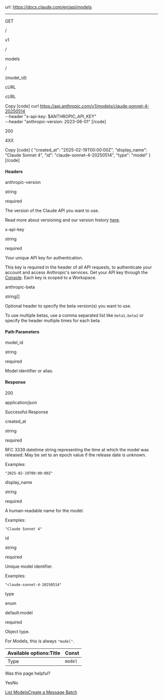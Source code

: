 url: https://docs.claude.com/en/api/models

---

GET

/

v1

/

models

/

\{model\_id\}

cURL

cURL

Copy
[code]
    curl https://api.anthropic.com/v1/models/claude-sonnet-4-20250514 \
         --header "x-api-key: $ANTHROPIC_API_KEY" \
         --header "anthropic-version: 2023-06-01"
[/code]

200

4XX

Copy
[code]
    {
      "created_at": "2025-02-19T00:00:00Z",
      "display_name": "Claude Sonnet 4",
      "id": "claude-sonnet-4-20250514",
      "type": "model"
    }
[/code]

#### Headers

anthropic-version

string

required

The version of the Claude API you want to use.

Read more about versioning and our version history [here](/api/versioning).

x-api-key

string

required

Your unique API key for authentication.

This key is required in the header of all API requests, to authenticate your account and access Anthropic's services. Get your API key through the [Console](https://console.anthropic.com/settings/keys). Each key is scoped to a Workspace.

anthropic-beta

string\[\]

Optional header to specify the beta version\(s\) you want to use.

To use multiple betas, use a comma separated list like `beta1,beta2` or specify the header multiple times for each beta.

#### Path Parameters

model\_id

string

required

Model identifier or alias.

#### Response

200

application/json

Successful Response

created\_at

string<date-time>

required

RFC 3339 datetime string representing the time at which the model was released. May be set to an epoch value if the release date is unknown.

Examples:

`"2025-02-19T00:00:00Z"`

display\_name

string

required

A human-readable name for the model.

Examples:

`"Claude Sonnet 4"`

id

string

required

Unique model identifier.

Examples:

`"claude-sonnet-4-20250514"`

type

enum<string>

default:model

required

Object type.

For Models, this is always `"model"`.

Available options:Title| Const
---|---
Type| `model`

Was this page helpful?

YesNo

[List Models](/en/api/models-list)[Create a Message Batch](/en/api/creating-message-batches)
